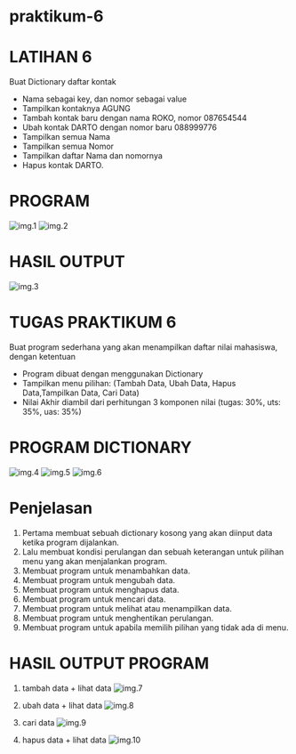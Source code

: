 # praktikum-6

# LATIHAN 6

Buat Dictionary daftar kontak

- Nama sebagai key, dan nomor sebagai value
- Tampilkan kontaknya AGUNG
- Tambah kontak baru dengan nama ROKO, nomor 087654544
- Ubah kontak DARTO dengan nomor baru 088999776
- Tampilkan semua Nama
- Tampilkan semua Nomor
- Tampilkan daftar Nama dan nomornya
- Hapus kontak DARTO.

# PROGRAM
![img.1](poto/1.png)
![img.2](poto/2.png)
# HASIL OUTPUT
![img.3](poto/3.png)

# TUGAS PRAKTIKUM 6

Buat program sederhana yang akan menampilkan daftar nilai mahasiswa, dengan ketentuan

- Program dibuat dengan menggunakan Dictionary
- Tampilkan menu pilihan: (Tambah Data, Ubah Data, Hapus Data,Tampilkan Data, Cari Data)
- Nilai Akhir diambil dari perhitungan 3 komponen nilai (tugas: 30%, uts: 35%, uas: 35%)

# PROGRAM DICTIONARY
![img.4](poto/4.png)
![img.5](poto/5.png)
![img.6](poto/6.png)

# Penjelasan

1. Pertama membuat sebuah dictionary kosong yang akan diinput data ketika program dijalankan.
2. Lalu membuat kondisi perulangan dan sebuah keterangan untuk pilihan menu yang akan menjalankan program.
3. Membuat program untuk menambahkan data.
4. Membuat program untuk mengubah data.
5. Membuat program untuk menghapus data.
6. Membuat program untuk mencari data.
7. Membuat program untuk melihat atau menampilkan data.
8. Membuat program untuk menghentikan perulangan.
9. Membuat program untuk apabila memilih pilihan yang tidak ada di menu.

# HASIL OUTPUT PROGRAM

1. tambah data + lihat data
![img.7](poto/7.png)

2. ubah data + lihat data
![img.8](poto/8.png)

3. cari data
![img.9](poto/9.png)

4. hapus data + lihat data
![img.10](poto/10.png)

